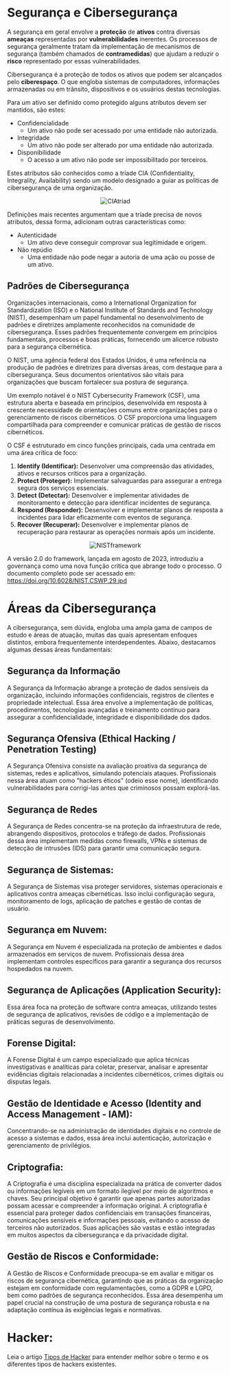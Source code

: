 # Segurança e Cibersegurança

A segurança em geral envolve a **proteção** de **ativos** contra diversas **ameaças** representadas por **vulnerabilidades** inerentes. Os processos de segurança geralmente tratam da implementação de mecanismos de segurança (também chamados de **contramedidas**) que ajudam a reduzir o **risco** representado por essas vulnerabilidades.

Cibersegurança é a proteção de todos os ativos que podem ser alcançados pelo **ciberespaço**. O que engloba sistemas de computadores, informações armazenadas ou em trânsito, dispositivos e os usuários destas tecnologias.

Para um ativo ser definido como protegido alguns atributos devem ser mantidos, são estes:

- Confidencialidade
	- Um ativo não pode ser acessado por uma entidade não autorizada.
- Integridade
	- Um ativo não pode ser alterado por uma entidade não autorizada.
- Disponibilidade
	- O acesso a um ativo não pode ser impossibilitado por terceiros.

Estes atributos são conhecidos como a tríade CIA (Confidentiality, Integrality, Availability) sendo um modelo designado a guiar as politicas de cibersegurança de uma organização.

<!-- ![CIAtriad](./Imagens/CIAtriad.png) -->
<div style="text-align: center">
    <img src="./Imagens/CIAtriad.png" alt="CIAtriad">
</div>


Definições mais recentes argumentam que a tríade precisa de novos atributos, dessa forma, adicionam outras características como:

- Autenticidade
	- Um ativo deve conseguir comprovar sua legitimidade e origem.
- Não repúdio
	- Uma entidade não pode negar a autoria de uma ação ou posse de um ativo.

## Padrões de Cibersegurança

Organizações internacionais, como a International Organization for Standardization (ISO) e o National Institute of Standards and Technology (NIST), desempenham um papel fundamental no desenvolvimento de padrões e diretrizes amplamente reconhecidos na comunidade de cibersegurança. Esses padrões frequentemente convergem em princípios fundamentais, processos e boas práticas, fornecendo um alicerce robusto para a segurança cibernética.

O NIST, uma agência federal dos Estados Unidos, é uma referência na produção de padrões e diretrizes para diversas áreas, com destaque para a cibersegurança. Seus documentos orientativos são vitais para organizações que buscam fortalecer sua postura de segurança.

Um exemplo notável é o NIST Cybersecurity Framework (CSF), uma estrutura aberta e baseada em princípios, desenvolvida em resposta à crescente necessidade de orientações comuns entre organizações para o gerenciamento de riscos cibernéticos. O CSF proporciona uma linguagem compartilhada para compreender e comunicar práticas de gestão de riscos cibernéticos.

O CSF é estruturado em cinco funções principais, cada uma centrada em uma área crítica de foco:

1. **Identify (Identificar):** Desenvolver uma compreensão das atividades, ativos e recursos críticos para a organização.
2. **Protect (Proteger):** Implementar salvaguardas para assegurar a entrega segura dos serviços essenciais.
3. **Detect (Detectar):** Desenvolver e implementar atividades de monitoramento e detecção para identificar incidentes de segurança.
4. **Respond (Responder):** Desenvolver e implementar planos de resposta a incidentes para lidar eficazmente com eventos de segurança.
5. **Recover (Recuperar):** Desenvolver e implementar planos de recuperação para restaurar as operações normais após um incidente.

<p style="text-align: center">
  <img src="./Imagens/NISTframework.png" alt="NISTframework">
</p>


A versão 2.0 do framework, lançada em agosto de 2023, introduziu a governança como uma nova função crítica que abrange todo o processo. O documento completo pode ser acessado em: https://doi.org/10.6028/NIST.CSWP.29.ipd

# Áreas da Cibersegurança

A cibersegurança, sem dúvida, engloba uma ampla gama de campos de estudo e áreas de atuação, muitas das quais apresentam enfoques distintos, embora frequentemente interdependentes. Abaixo, destacamos algumas dessas áreas fundamentais:
## Segurança da Informação
A Segurança da Informação abrange a proteção de dados sensíveis da organização, incluindo informações confidenciais, registros de clientes e propriedade intelectual. Essa área envolve a implementação de políticas, procedimentos, tecnologias avançadas e treinamento contínuo para assegurar a confidencialidade, integridade e disponibilidade dos dados.
## Segurança Ofensiva (Ethical Hacking / Penetration Testing)
A Segurança Ofensiva consiste na avaliação proativa da segurança de sistemas, redes e aplicativos, simulando potenciais ataques. Profissionais nessa área atuam como "hackers éticos" (odeio esse nome), identificando vulnerabilidades para corrigi-las antes que criminosos possam explorá-las.
## Segurança de Redes
A Segurança de Redes concentra-se na proteção da infraestrutura de rede, abrangendo dispositivos, protocolos e tráfego de dados. Profissionais dessa área implementam medidas como firewalls, VPNs e sistemas de detecção de intrusões (IDS) para garantir uma comunicação segura.
## Segurança de Sistemas:
A Segurança de Sistemas visa proteger servidores, sistemas operacionais e aplicativos contra ameaças cibernéticas. Isso inclui configuração segura, monitoramento de logs, aplicação de patches e gestão de contas de usuário.
## Segurança em Nuvem:
A Segurança em Nuvem é especializada na proteção de ambientes e dados armazenados em serviços de nuvem. Profissionais dessa área implementam controles específicos para garantir a segurança dos recursos hospedados na nuvem.
## Segurança de Aplicações (Application Security):
Essa área foca na proteção de software contra ameaças, utilizando testes de segurança de aplicativos, revisões de código e a implementação de práticas seguras de desenvolvimento.
## Forense Digital:
A Forense Digital é um campo especializado que aplica técnicas investigativas e analíticas para coletar, preservar, analisar e apresentar evidências digitais relacionadas a incidentes cibernéticos, crimes digitais ou disputas legais.
## Gestão de Identidade e Acesso (Identity and Access Management - IAM):
Concentrando-se na administração de identidades digitais e no controle de acesso a sistemas e dados, essa área inclui autenticação, autorização e gerenciamento de privilégios.
## Criptografia:
A Criptografia é uma disciplina especializada na prática de converter dados ou informações legíveis em um formato ilegível por meio de algoritmos e chaves. Seu principal objetivo é garantir que apenas partes autorizadas possam acessar e compreender a informação original. A criptografia é essencial para proteger dados confidenciais em transações financeiras, comunicações sensíveis e informações pessoais, evitando o acesso de terceiros não autorizados. Suas aplicações são vastas e estão integradas em muitos aspectos da cibersegurança e da privacidade digital.
## Gestão de Riscos e Conformidade:
A Gestão de Riscos e Conformidade preocupa-se em avaliar e mitigar os riscos de segurança cibernética, garantindo que as práticas da organização estejam em conformidade com regulamentações, como a GDPR e LGPD, bem como padrões de segurança reconhecidos. Essa área desempenha um papel crucial na construção de uma postura de segurança robusta e na adaptação contínua às exigências legais e normativas.

# **Hacker:**

Leia o artigo [Tipos de Hacker](./Tipos%20de%20Hacker.md) para entender melhor sobre o termo e os diferentes tipos de hackers existentes.
